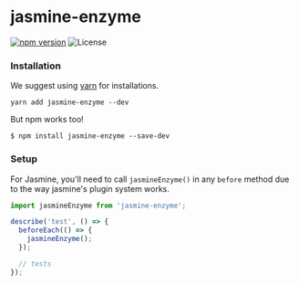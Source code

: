 # jasmine-enzyme

[![npm version](https://img.shields.io/npm/v/jasmine-enzyme.svg)](https://www.npmjs.com/package/jasmine-enzyme)
![License](https://img.shields.io/npm/l/chai-enzyme.svg)

### Installation

We suggest using [yarn](https://github.com/yarnpkg/yarn) for installations.

```
yarn add jasmine-enzyme --dev
```

But npm works too!

```
$ npm install jasmine-enzyme --save-dev
```

### Setup

For Jasmine, you'll need to call `jasmineEnzyme()` in any `before` method due to the way jasmine's plugin
system works.

```js
import jasmineEnzyme from 'jasmine-enzyme';

describe('test', () => {
  beforeEach(() => {
    jasmineEnzyme();
  });

  // tests
});
```
